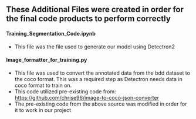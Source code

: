 ## These Additional Files were created in order for the final code products to perform correctly

#### Training_Segmentation_Code.ipynb
*  This file was the file used to generate our model using Detectron2

#### Image_formatter_for_training.py
* This file was used to convert the annotated data from the bdd dataset to the coco format.  This was a required step as Detectron needs data in coco format to train on.
* This code utilized pre-existing code from: https://github.com/chrise96/image-to-coco-json-converter
* The pre-existing code from the above source was modified in order for it to work in our project
